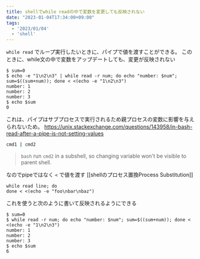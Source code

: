 ```yaml
---
title: shellでwhile readの中で変数を変更しても反映されない
date: "2023-01-04T17:34:00+09:00"
tags:
  - '2023/01/04'
  - 'shell'
---
```


`while read` でループ実行したいときに、パイプで値を渡すことができる。
このときに、while文の中で変数をアップデートしても、変更が反映されない

```shell
$ sum=0
$ echo -e "1\n2\n3" | while read -r num; do echo "number: $num"; sum=$((sum+num)); done < <(echo -e "1\n2\n3")
number: 1
number: 2
number: 3
$ echo $sum
0
```

これは、パイプはサブプロセスで実行されるため親プロセスの変数に影響を与えられないため。
https://unix.stackexchange.com/questions/143958/in-bash-read-after-a-pipe-is-not-setting-values

```bash
cmd1 | cmd2
```

> `bash` run `cmd2` in a subshell, so changing variable won't be visible to parent shell.

なのでpipeではなく `<` で値を渡す
[[shellのプロセス置換Process Substitution]]

```
while read line; do
done < <(echo -e "foo\nbar\nbaz")
```

これを使うと次のように書いて反映されるようにできる

```shell
$ sum=0
$ while read -r num; do echo "number: $num"; sum=$((sum+num)); done < <(echo -e "1\n2\n3")
number: 1
number: 2
number: 3
$ echo $sum
6
```
